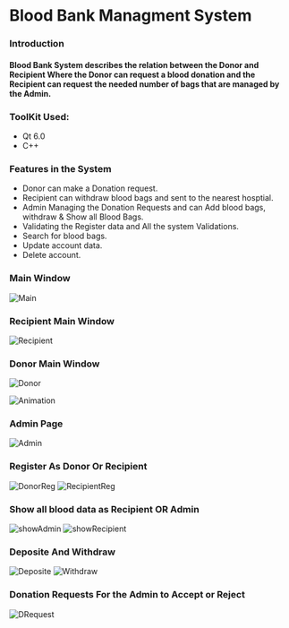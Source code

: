 # Blood Bank Managment System

### Introduction 

#### Blood Bank System describes the relation between the Donor and Recipient Where the Donor can request a blood donation and the Recipient can request the needed number of bags that are managed by the Admin.

### ToolKit Used:
* Qt 6.0
* C++

### Features in the System
* Donor can make a Donation request.
* Recipient can withdraw blood bags and sent to the nearest hosptial.
* Admin Managing the Donation Requests and can Add blood bags, withdraw & Show all Blood Bags.
* Validating the Register data and All the system Validations.
* Search for blood bags.
* Update account data.
* Delete account.

### Main Window

![Main](/images/MainWindow.png)

### Recipient Main Window

![Recipient](/images/RecipientMainWindow.png)

### Donor Main Window

![Donor](/images/DonorMainWindow.png)

![Animation](/images/bloodanimation.gif)

### Admin Page

![Admin](/images/AdminPage.png)

### Register As Donor Or Recipient

![DonorReg](/images/DonorRegister.png)          ![RecipientReg](/images/RecipientRegister.png)

### Show all blood data as Recipient OR Admin

![showAdmin](/images/ShowDataRecipient.png)         ![showRecipient](/images/ShowAllBloodAdmin.png)

### Deposite And Withdraw

![Deposite](/images/DepositeWindow.png)         ![Withdraw](/images/WithDrawAdmin.png)

### Donation Requests For the Admin to Accept or Reject

![DRequest](/images/DonorRequestes.png)
